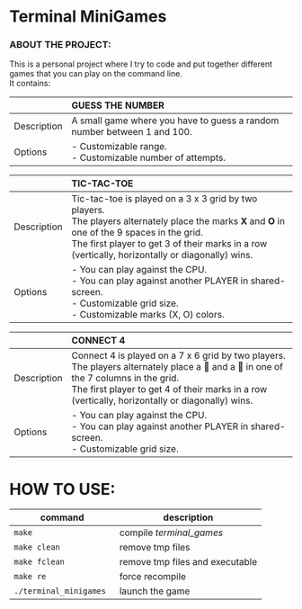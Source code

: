 # Terminal MiniGames

### ABOUT THE PROJECT:
This is a personal project where I try to code and put together different games that you can play on the command line.<br>
It contains:

|     | GUESS THE NUMBER |
| --- | :--------------- |
| Description | A small game where you have to guess a random number between 1 and 100. |
| Options | - Customizable range.<br>- Customizable number of attempts. |

|     | TIC-TAC-TOE |
| --- | :---------- |
| Description | Tic-tac-toe is played on a 3 x 3 grid by two players.<br>The players alternately place the marks **X** and **O** in one of the 9 spaces in the grid.<br>The first player to get 3 of their marks in a row (vertically, horizontally or diagonally) wins. |
| Options | - You can play against the CPU.<br>- You can play against another PLAYER in shared-screen.<br>- Customizable grid size.<br>- Customizable marks (X, O) colors. |

|     | CONNECT 4 |
| --- | :---------- |
| Description | Connect 4 is played on a 7 x 6 grid by two players.<br>The players alternately place a 🔴 and a 🔵 in one of the 7 columns in the grid.<br>The first player to get 4 of their marks in a row (vertically, horizontally or diagonally) wins. |
| Options | - You can play against the CPU.<br>- You can play against another PLAYER in shared-screen.<br>- Customizable grid size. |

# HOW TO USE:
| command | description |
| ------- | ----------- |
| `make` | compile *terminal_games* |
| `make clean` | remove tmp files |
| `make fclean` | remove tmp files and executable |
| `make re` | force recompile |
| `./terminal_minigames ` | launch the game |
